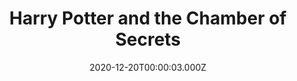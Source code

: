 ---
title: "Harry Potter and the Chamber of Secrets"
year: 2002
date: 2020-12-20T00:00:03.000Z
permalink: /almanac/movies/2020-12-20-harry-potter-and-the-chamber-of-secrets/index.html
link: https://letterboxd.com/rknightuk/film/harry-potter-and-the-chamber-of-secrets/6/
rating: 3
---
